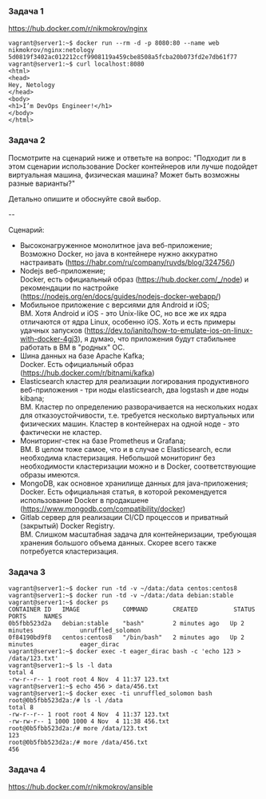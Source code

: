 ### Задача 1
https://hub.docker.com/r/nikmokrov/nginx

```console
vagrant@server1:~$ docker run --rm -d -p 8080:80 --name web nikmokrov/nginx:netology
5d0819f3402ac012212ccf9908119a459cbe8508a5fcba20b073fd2e7db61f77
vagrant@server1:~$ curl localhost:8080
<html>
<head>
Hey, Netology
</head>
<body>
<h1>I’m DevOps Engineer!</h1>
</body>
</html>
```


### Задача 2
Посмотрите на сценарий ниже и ответьте на вопрос: "Подходит ли в этом сценарии использование Docker контейнеров или лучше подойдет виртуальная машина, физическая машина? Может быть возможны разные варианты?"

Детально опишите и обоснуйте свой выбор.

--

Сценарий:
- Высоконагруженное монолитное java веб-приложение;</br>
Возможно Docker, но java в контейнере нужно аккуратно настраивать (https://habr.com/ru/company/ruvds/blog/324756/)
- Nodejs веб-приложение;</br>
Docker, есть официальный образ (https://hub.docker.com/_/node) и рекомендации по настройке
(https://nodejs.org/en/docs/guides/nodejs-docker-webapp/)
- Мобильное приложение c версиями для Android и iOS;</br>
ВМ. Хотя Android и iOS - это Unix-like ОС, но все же их ядра отличаются от ядра Linux, особенно iOS.
Хоть и есть примеры удачных запусков (https://dev.to/ianito/how-to-emulate-ios-on-linux-with-docker-4gj3),
я думаю, что приложения будут стабильнее работать в ВМ в "родных" ОС.
- Шина данных на базе Apache Kafka;</br>
Docker. Есть официальный образ (https://hub.docker.com/r/bitnami/kafka)
- Elasticsearch кластер для реализации логирования продуктивного веб-приложения - три 
ноды elasticsearch, два logstash и две ноды kibana;</br>
ВМ. Кластер по определению разворачивается на нескольких нодах для отказоустойчивости,
т.е. требуется несколько виртуальных или физических машин. Кластер в контейнерах на одной ноде - 
это фактически не кластер.
- Мониторинг-стек на базе Prometheus и Grafana;</br>
ВМ. В целом тоже самое, что и в случае с Elasticsearch, если необходима кластеризация. 
Небольшой мониторинг без необходимости кластеризации можно и в Docker, соответствующие образы имеются.
- MongoDB, как основное хранилище данных для java-приложения;</br>
Docker. Есть официальная статья, в которой рекомендуется использование Docker в
продакшене (https://www.mongodb.com/compatibility/docker)
- Gitlab сервер для реализации CI/CD процессов и приватный (закрытый) Docker Registry.</br>
ВМ. Слишком масштабная задача для контейнеризации, требующая хранения большого объема данных.
Скорее всего также потребуется кластеризация.

### Задача 3
```console
vagrant@server1:~$ docker run -td -v ~/data:/data centos:centos8
vagrant@server1:~$ docker run -td -v ~/data:/data debian:stable
vagrant@server1:~$ docker ps
CONTAINER ID   IMAGE            COMMAND       CREATED          STATUS          PORTS     NAMES
0b5fbb523d2a   debian:stable    "bash"        2 minutes ago   Up 2 minutes             unruffled_solomon
0f84190bd9f8   centos:centos8   "/bin/bash"   2 minutes ago   Up 2 minutes             eager_dirac
vagrant@server1:~$ docker exec -t eager_dirac bash -c 'echo 123 > /data/123.txt'
vagrant@server1:~$ ls -l data
total 4
-rw-r--r-- 1 root root 4 Nov  4 11:37 123.txt
vagrant@server1:~$ echo 456 > data/456.txt
vagrant@server1:~$ docker exec -ti unruffled_solomon bash
root@0b5fbb523d2a:/# ls -l /data
total 8
-rw-r--r-- 1 root root 4 Nov  4 11:37 123.txt
-rw-rw-r-- 1 1000 1000 4 Nov  4 11:38 456.txt
root@0b5fbb523d2a:/# more /data/123.txt 
123
root@0b5fbb523d2a:/# more /data/456.txt 
456
```

### Задача 4
https://hub.docker.com/r/nikmokrov/ansible